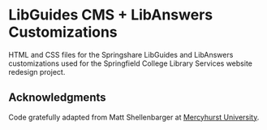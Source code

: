 # LibGuides CMS + LibAnswers Customizations

HTML and CSS files for the Springshare LibGuides and LibAnswers customizations used for the Springfield College Library Services website redesign project. 

## Acknowledgments

Code gratefully adapted from Matt Shellenbarger at [Mercyhurst University](https://github.com/mshellenbarger/Mercyhurst-Libraries-LibGuidesCMS).
